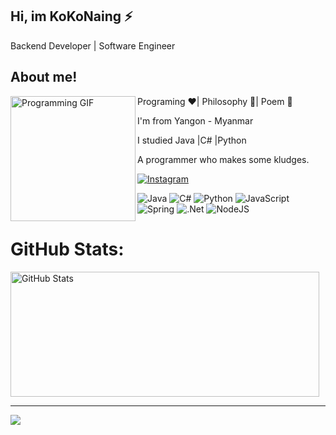 
## Hi, im KoKoNaing ⚡

Backend Developer | Software Engineer






## About me!

<p>
    <img  src="https://github.com/kokonaing-dev/kokonaing-dev/assets/130716574/2c563279-707f-42b7-9432-ca9d96e76bc2" alt="Programming GIF" width="200" align="left">
</p>

Programing ❤️| Philosophy 💙| Poem 💚

I'm from Yangon - Myanmar  

I studied Java |C# |Python 

A programmer who makes some kludges.



<!--
![snake gif](https://github.com/kokonaing-dev/kokonaing-dev/blob/output/github-contribution-grid-snake.gif)
-->


[![Instagram](https://img.shields.io/badge/Instagram-%23E4405F.svg?logo=Instagram&logoColor=white)](https://instagram.com/peter_pan_274) 

![Java](https://img.shields.io/badge/java-%23ED8B00.svg?style=plastic&logo=openjdk&logoColor=white) 
![C#](https://img.shields.io/badge/c%23-%23239120.svg?style=plastic&logo=csharp&logoColor=white)
![Python](https://img.shields.io/badge/python-3670A0?style=plastic&logo=python&logoColor=ffdd54)
![JavaScript](https://img.shields.io/badge/javascript-%23323330.svg?style=plastic&logo=javascript&logoColor=%23F7DF1E)
![Spring](https://img.shields.io/badge/spring-%236DB33F.svg?style=plastic&logo=spring&logoColor=white)
![.Net](https://img.shields.io/badge/.NET-5C2D91?style=plastic&logo=.net&logoColor=white)
![NodeJS](https://img.shields.io/badge/node.js-6DA55F?style=plastic&logo=node.js&logoColor=white)  

#  GitHub Stats:

<div style="display: flex; justify-content: space-between; align-items: center; height: 200px;">
    <img src="https://github-readme-stats.vercel.app/api?username=kokonaing-dev&theme=dark&hide_border=false&include_all_commits=true&count_private=true" alt="GitHub Stats" style="height: 100%; margin-right: 2%;">
</div>

---
[![](https://visitcount.itsvg.in/api?id=kokonaing-dev&icon=0&color=0)](https://visitcount.itsvg.in)

<!-- Proudly created with GPRM ( https://gprm.itsvg.in ) -->
